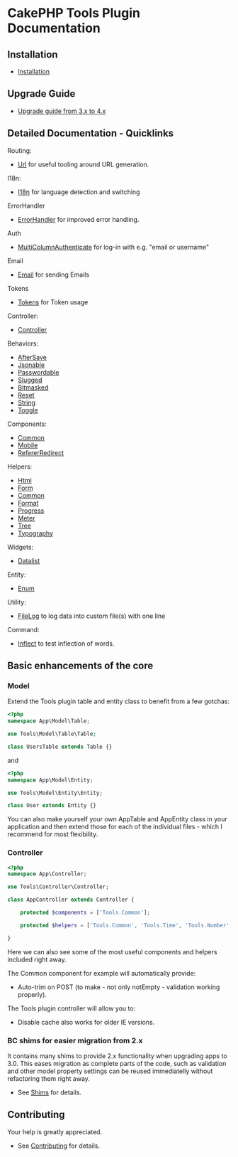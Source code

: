 # CakePHP Tools Plugin Documentation

## Installation
* [Installation](Install.md)

## Upgrade Guide
* [Upgrade guide from 3.x to 4.x](Upgrade.md)

## Detailed Documentation - Quicklinks

Routing:
* [Url](Url/Url.md) for useful tooling around URL generation.

I18n:
* [I18n](I18n/I18n.md) for language detection and switching

ErrorHandler
* [ErrorHandler](Error/ErrorHandler.md) for improved error handling.

Auth
* [MultiColumnAuthenticate](Auth/MultiColumn.md) for log-in with e.g. "email or username"

Email
* [Email](Mailer/Email.md) for sending Emails

Tokens
* [Tokens](Model/Tokens.md) for Token usage

Controller:
* [Controller](Controller/Controller.md)

Behaviors:
* [AfterSave](Behavior/AfterSave.md)
* [Jsonable](Behavior/Jsonable.md)
* [Passwordable](Behavior/Passwordable.md)
* [Slugged](Behavior/Slugged.md)
* [Bitmasked](Behavior/Bitmasked.md)
* [Reset](Behavior/Reset.md)
* [String](Behavior/String.md)
* [Toggle](Behavior/Toggle.md)

Components:
* [Common](Component/Common.md)
* [Mobile](Component/Mobile.md)
* [RefererRedirect](Component/RefererRedirect.md)

Helpers:
* [Html](Helper/Html.md)
* [Form](Helper/Form.md)
* [Common](Helper/Common.md)
* [Format](Helper/Format.md)
* [Progress](Helper/Progress.md)
* [Meter](Helper/Meter.md)
* [Tree](Helper/Tree.md)
* [Typography](Helper/Typography.md)

Widgets:
* [Datalist](Widget/Datalist.md)

Entity:
* [Enum](Entity/Enum.md)

Utility:
* [FileLog](Utility/FileLog.md) to log data into custom file(s) with one line

Command:
* [Inflect](Command/Inflect.md) to test inflection of words.

## Basic enhancements of the core

### Model
Extend the Tools plugin table and entity class to benefit from a few gotchas:
```php
<?php
namespace App\Model\Table;

use Tools\Model\Table\Table;

class UsersTable extends Table {}
```
and
```php
<?php
namespace App\Model\Entity;

use Tools\Model\Entity\Entity;

class User extends Entity {}
```
You can also make yourself your own AppTable and AppEntity class in your application and then
extend those for each of the individual files - which I recommend for most flexibility.

### Controller
```php
<?php
namespace App\Controller;

use Tools\Controller\Controller;

class AppController extends Controller {

    protected $components = ['Tools.Common'];

    protected $helpers = ['Tools.Common', 'Tools.Time', 'Tools.Number', 'Tools.Format'];

}
```
Here we can also see some of the most useful components and helpers included right away.

The Common component for example will automatically provide:
- Auto-trim on POST (to make - not only notEmpty - validation working properly).

The Tools plugin controller will allow you to:
- Disable cache also works for older IE versions.


### BC shims for easier migration from 2.x
It contains many shims to provide 2.x functionality when upgrading apps to 3.0.
This eases migration as complete parts of the code, such as validation and other model property settings
can be reused immediatelly without refactoring them right away.

* See [Shims](Shims.md) for details.

## Contributing
Your help is greatly appreciated.

* See [Contributing](Contributing.md) for details.
